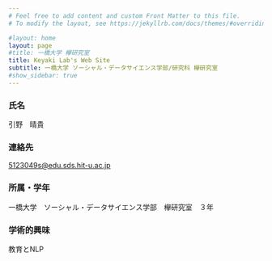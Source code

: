 ```yaml
---
# Feel free to add content and custom Front Matter to this file.
# To modify the layout, see https://jekyllrb.com/docs/themes/#overriding-theme-defaults

#layout: home
layout: page
#title: 一橋大学 欅研究室
title: Keyaki Lab's Web Site
subtitle: 一橋大学 ソーシャル・データサイエンス学部/研究科 欅研究室
#show_sidebar: true
---
```

<!--<span style="font-size: 200%">-->
### 氏名
引野　晴貴

### 連絡先
5123049s@edu.sds.hit-u.ac.jp

### 所属・学年
一橋大学　ソーシャル・データサイエンス学部　欅研究室　３年

### 学術的興味
教育とNLP


